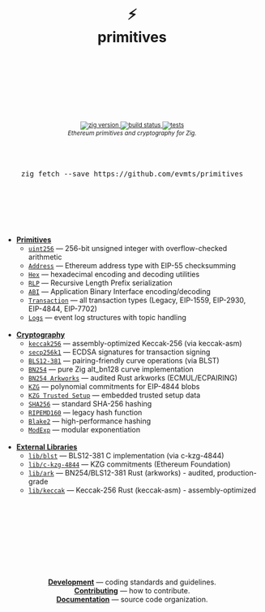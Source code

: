 <div align="center">
  <h1>
    <br/>
    <br/>
    ⚡
    <br />
    primitives
    <br />
    <br />
    <br />
    <br />
  </h1>
  <sup>
    <br />
    <br />
    <a href="https://github.com/evmts/primitives">
       <img src="https://img.shields.io/badge/zig-0.15.1+-orange.svg" alt="zig version" />
    </a>
    <a href="https://github.com/evmts/primitives/actions">
      <img src="https://img.shields.io/badge/build-passing-brightgreen.svg" alt="build status" />
    </a>
    <a href="https://github.com/evmts/primitives">
      <img src="https://img.shields.io/badge/tests-passing-brightgreen.svg" alt="tests" />
    </a>
    <br />
    <em>Ethereum primitives and cryptography for Zig.</em>
  </sup>
  <br />
  <br />
  <br />
  <br />
  <pre>zig fetch --save https://github.com/evmts/primitives</pre>
  <br />
  <br />
  <br />
  <br />
  <br />
</div>

- [**Primitives**](#primitives)
  - [`uint256`](./src/primitives/uint256.zig) &mdash; 256-bit unsigned integer with overflow-checked arithmetic
  - [`Address`](./src/primitives/address.zig) &mdash; Ethereum address type with EIP-55 checksumming
  - [`Hex`](./src/primitives/hex.zig) &mdash; hexadecimal encoding and decoding utilities
  - [`RLP`](./src/primitives/rlp.zig) &mdash; Recursive Length Prefix serialization
  - [`ABI`](./src/primitives/abi.zig) &mdash; Application Binary Interface encoding/decoding
  - [`Transaction`](./src/primitives/transaction.zig) &mdash; all transaction types (Legacy, EIP-1559, EIP-2930, EIP-4844, EIP-7702)
  - [`Logs`](./src/primitives/logs.zig) &mdash; event log structures with topic handling
    <br/>
    <br/>
- [**Cryptography**](#cryptography)
  - [`keccak256`](./src/crypto/keccak_asm.zig) &mdash; assembly-optimized Keccak-256 (via keccak-asm)
  - [`secp256k1`](./src/crypto/secp256k1.zig) &mdash; ECDSA signatures for transaction signing
  - [`BLS12-381`](./src/crypto/crypto.zig) &mdash; pairing-friendly curve operations (via BLST)
  - [`BN254`](./src/crypto/bn254/) &mdash; pure Zig alt_bn128 curve implementation
  - [`BN254 Arkworks`](./src/crypto/bn254_arkworks.zig) &mdash; audited Rust arkworks (ECMUL/ECPAIRING)
  - [`KZG`](./src/crypto/root.zig) &mdash; polynomial commitments for EIP-4844 blobs
  - [`KZG Trusted Setup`](./src/crypto/kzg_trusted_setup.zig) &mdash; embedded trusted setup data
  - [`SHA256`](./src/crypto/hash_algorithms.zig) &mdash; standard SHA-256 hashing
  - [`RIPEMD160`](./src/crypto/hash_algorithms.zig) &mdash; legacy hash function
  - [`Blake2`](./src/crypto/blake2.zig) &mdash; high-performance hashing
  - [`ModExp`](./src/crypto/modexp.zig) &mdash; modular exponentiation
    <br/>
    <br/>
- [**External Libraries**](#external-libraries)
  - [`lib/blst`](./lib/blst.zig) &mdash; BLS12-381 C implementation (via c-kzg-4844)
  - [`lib/c-kzg-4844`](./lib/c-kzg.zig) &mdash; KZG commitments (Ethereum Foundation)
  - [`lib/ark`](./lib/ark/) &mdash; BN254/BLS12-381 Rust (arkworks) - audited, production-grade
  - [`lib/keccak`](./lib/keccak/) &mdash; Keccak-256 Rust (keccak-asm) - assembly-optimized
    <br/>
    <br/>

<br />
<br />
<br />
<br />
<br />
<br />
<br />

<p align="center">
  <a href="./CLAUDE.md"><strong>Development</strong></a> &mdash; coding standards and guidelines.
  <br />
  <a href="./CONTRIBUTING.md"><strong>Contributing</strong></a> &mdash; how to contribute.
  <br />
  <a href="./src/README.md"><strong>Documentation</strong></a> &mdash; source code organization.
</p>

<br />
<br />
<br />
<br />
<br />

